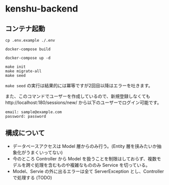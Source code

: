 # kenshu-backend

## コンテナ起動
```
cp .env.example ./.env

docker-compose build

docker-compose up -d

make init
make migrate-all
make seed
```

`make seed` の実行は結果的には冪等ですが2回目以降はエラーを吐きます。

また、このコマンドでユーザーを作成しているので、新規登録しなくても http://localhost:180/sessions/new/ から以下のユーザーでログイン可能です。
```
email: sample@example.com
password: password
```

## 構成について
- データベースアクセスは Model 層からのみ行う。(Entity 層を挟みたいか抽象化がうまくいってない)
- 今のところ Controller から Model を扱うことを制限はしておらず、複数モデルを跨ぐ処理を含むものや複雑なもののみ Service を切っている。
- Model、Servie の外に出るエラーは全て ServerException とし、Controller で処理する (TODO)
